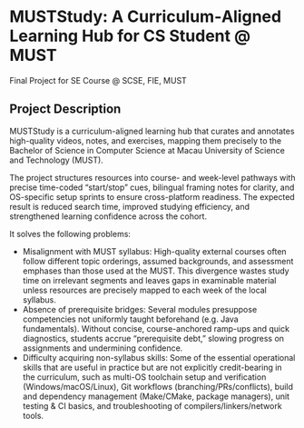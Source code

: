 # MUSTStudy: A Curriculum‑Aligned Learning Hub for CS Student @ MUST
Final Project for SE Course @ SCSE, FIE, MUST

## Project Description
MUSTStudy is a curriculum-aligned learning hub that curates and annotates high-quality videos, notes, and exercises, mapping them precisely to the Bachelor of Science in Computer Science at Macau University of Science and Technology (MUST). 

The project structures resources into course- and week-level pathways with precise time-coded “start/stop” cues, bilingual framing notes for clarity, and OS-specific setup sprints to ensure cross-platform readiness. The expected result is reduced search time, improved studying efficiency, and strengthened learning confidence across the cohort.

It solves the following problems: 
*	Misalignment with MUST syllabus: High-quality external courses often follow different topic orderings, assumed backgrounds, and assessment emphases than those used at the MUST. This divergence wastes study time on irrelevant segments and leaves gaps in examinable material unless resources are precisely mapped to each week of the local syllabus.
*	Absence of prerequisite bridges: Several modules presuppose competencies not uniformly taught beforehand (e.g. Java fundamentals). Without concise, course-anchored ramp-ups and quick diagnostics, students accrue “prerequisite debt,” slowing progress on assignments and undermining confidence.
*	Difficulty acquiring non-syllabus skills: Some of the essential operational skills that are useful in practice but are not explicitly credit-bearing in the curriculum, such as multi-OS toolchain setup and verification (Windows/macOS/Linux), Git workflows (branching/PRs/conflicts), build and dependency management (Make/CMake, package managers), unit testing & CI basics, and troubleshooting of compilers/linkers/network tools. 

